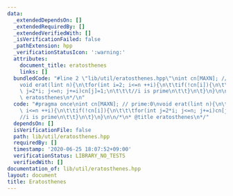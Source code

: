 ```yaml
---
data:
  _extendedDependsOn: []
  _extendedRequiredBy: []
  _extendedVerifiedWith: []
  _isVerificationFailed: false
  _pathExtension: hpp
  _verificationStatusIcon: ':warning:'
  attributes:
    document_title: eratosthenes
    links: []
  bundledCode: "#line 2 \"lib/util/eratosthenes.hpp\"\nint cn[MAXN]; // prime:0\n\
    void erat(lint n){\n\tfor(int i=2; i<=n ++i){\n\t\tif(!cn[i]){\n\t\t\tfor(int\
    \ j=2*i; j<=n; j+=i)cn[j]=1;\n\t\t\t//i is prime\n\t\t}\n\t}\n}\n\n/*\n* @title\
    \ eratosthenes\n*/\n"
  code: "#pragma once\nint cn[MAXN]; // prime:0\nvoid erat(lint n){\n\tfor(int i=2;\
    \ i<=n ++i){\n\t\tif(!cn[i]){\n\t\t\tfor(int j=2*i; j<=n; j+=i)cn[j]=1;\n\t\t\t\
    //i is prime\n\t\t}\n\t}\n}\n\n/*\n* @title eratosthenes\n*/"
  dependsOn: []
  isVerificationFile: false
  path: lib/util/eratosthenes.hpp
  requiredBy: []
  timestamp: '2020-06-25 18:07:52+09:00'
  verificationStatus: LIBRARY_NO_TESTS
  verifiedWith: []
documentation_of: lib/util/eratosthenes.hpp
layout: document
title: Eratosthenes
---
```

